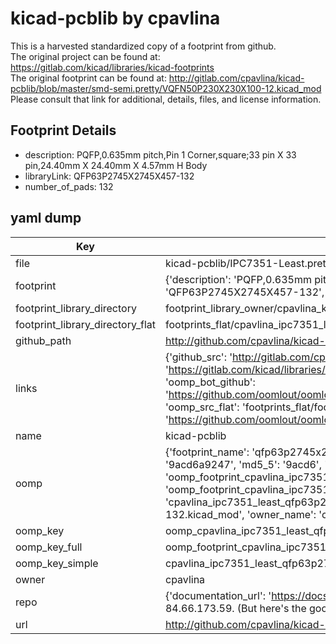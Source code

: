 # kicad-pcblib by cpavlina  
This is a harvested standardized copy of a footprint from github.  
The original project can be found at:  
https://gitlab.com/kicad/libraries/kicad-footprints  
The original footprint can be found at:
http://gitlab.com/cpavlina/kicad-pcblib/blob/master/smd-semi.pretty/VQFN50P230X230X100-12.kicad_mod
Please consult that link for additional, details, files, and license information.  
## Footprint Details
* description: PQFP,0.635mm pitch,Pin 1 Corner,square;33 pin X 33 pin,24.40mm X 24.40mm X 4.57mm H Body  
* libraryLink: QFP63P2745X2745X457-132  
* number_of_pads: 132  
## yaml dump  
| Key | Value |  
| --- | --- |  
| file | kicad-pcblib/IPC7351-Least.pretty/QFP63P2745X2745X457-132.kicad_mod |  
| footprint | {'description': 'PQFP,0.635mm pitch,Pin 1 Corner,square;33 pin X 33 pin,24.40mm X 24.40mm X 4.57mm H Body', 'libraryLink': 'QFP63P2745X2745X457-132', 'number_of_pads': 132} |  
| footprint_library_directory | footprint_library_owner/cpavlina_kicad-pcblib |  
| footprint_library_directory_flat | footprints_flat/cpavlina_ipc7351_least_qfp63p2745x2745x457_132/working |  
| github_path | http://github.com/cpavlina/kicad-pcblib/blob/master/IPC7351-Least.pretty/QFP63P2745X2745X457-132.kicad_mod |  
| links | {'github_src': 'http://gitlab.com/cpavlina/kicad-pcblib/blob/master/smd-semi.pretty/VQFN50P230X230X100-12.kicad_mod', 'github_src_repo': 'https://gitlab.com/kicad/libraries/kicad-footprints', 'oomp_bot': 'footprints/cpavlina_ipc7351_least_qfp63p2745x2745x457_132/working', 'oomp_bot_github': 'https://github.com/oomlout/oomlout_oomp_footprint_bot/tree/main/footprints/cpavlina_ipc7351_least_qfp63p2745x2745x457_132/working', 'oomp_src_flat': 'footprints_flat/footprints_flat/cpavlina_ipc7351_least_qfp63p2745x2745x457_132/working', 'oomp_src_flat_github': 'https://github.com/oomlout/oomlout_oomp_footprint_src/tree/main/footprints_flat/cpavlina_ipc7351_least_qfp63p2745x2745x457_132/working'} |  
| name | kicad-pcblib |  
| oomp | {'footprint_name': 'qfp63p2745x2745x457_132', 'library_name': 'ipc7351_least', 'md5': '9acd6a92478aaef3984db30ce544aa7b', 'md5_10': '9acd6a9247', 'md5_5': '9acd6', 'md5_6': '9acd6a', 'oomp_key': 'oomp_cpavlina_ipc7351_least_qfp63p2745x2745x457_132', 'oomp_key_extra': 'oomp_footprint_cpavlina_ipc7351_least_qfp63p2745x2745x457_132', 'oomp_key_full': 'oomp_footprint_cpavlina_ipc7351_least_qfp63p2745x2745x457_132_9acd6a', 'oomp_key_simple': 'cpavlina_ipc7351_least_qfp63p2745x2745x457_132', 'original_filename': 'kicad-pcblib/IPC7351-Least.pretty/QFP63P2745X2745X457-132.kicad_mod', 'owner_name': 'cpavlina'} |  
| oomp_key | oomp_cpavlina_ipc7351_least_qfp63p2745x2745x457_132 |  
| oomp_key_full | oomp_footprint_cpavlina_ipc7351_least_qfp63p2745x2745x457_132 |  
| oomp_key_simple | cpavlina_ipc7351_least_qfp63p2745x2745x457_132 |  
| owner | cpavlina |  
| repo | {'documentation_url': 'https://docs.github.com/rest/overview/resources-in-the-rest-api#rate-limiting', 'message': "API rate limit exceeded for 84.66.173.59. (But here's the good news: Authenticated requests get a higher rate limit. Check out the documentation for more details.)"} |  
| url | http://github.com/cpavlina/kicad-pcblib |  

